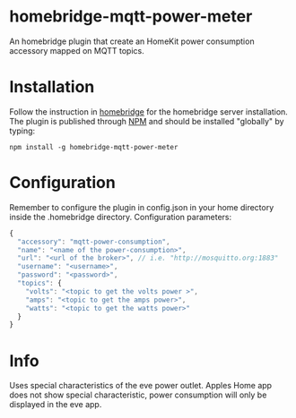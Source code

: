 # homebridge-mqtt-power-meter
An homebridge plugin that create an HomeKit power consumption accessory mapped on MQTT topics.

# Installation
Follow the instruction in [homebridge](https://www.npmjs.com/package/homebridge) for the homebridge server installation.
The plugin is published through [NPM](https://www.npmjs.com/package/homebridge-mqtt-power-meter) and should be installed "globally" by typing:

    npm install -g homebridge-mqtt-power-meter

# Configuration
Remember to configure the plugin in config.json in your home directory inside the .homebridge directory. Configuration parameters:
```javascript
{
  "accessory": "mqtt-power-consumption",
  "name": "<name of the power-consumption>",
  "url": "<url of the broker>", // i.e. "http://mosquitto.org:1883"
  "username": "<username>",
  "password": "<password>",
  "topics": {
    "volts": "<topic to get the volts power >",
    "amps": "<topic to get the amps power>",
    "watts": "<topic to get the watts power>"
  }
}
```

# Info
Uses special characteristics of the eve power outlet. Apples Home app does not show special characteristic, power consumption
will only be displayed in the eve app.
